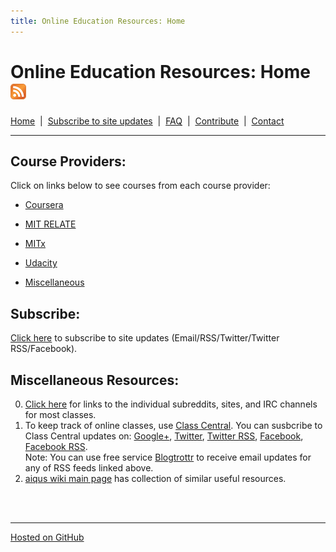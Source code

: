 ```yaml
---
title: Online Education Resources: Home
---
```


# Online Education Resources: Home <a href="http://page2rss.com/rss/4882f2615e0b201c8d6d1eb55a4d7b75"><img src="https://github.com/amberj/online-edu-resources/raw/gh-pages/feed-icon.png" alt="RSS Feed" /></a>
[Home](http://amberj.github.com/online-edu-resources/ "Online Educational Resources: Home") &nbsp;|&nbsp; [Subscribe to site updates](http://amberj.github.com/online-edu-resources/subscribe.html "Online Educational Resources: Subscribe to site updates") &nbsp;|&nbsp; [FAQ](http://amberj.github.com/online-edu-resources/faq.html "Online Educational Resources: FAQ") &nbsp;|&nbsp; [Contribute](http://amberj.github.com/online-edu-resources/contribute.html "Online Educational Reqources: Contribute") &nbsp;|&nbsp; [Contact](http://amberj.github.com/online-edu-resources/contact.html "Online Educational Resources: Contact")<br />

<hr />

## Course Providers:
Click on links below to see courses from each course provider:

* [Coursera](http://amberj.github.com/online-edu-resources/coursera/ "Coursera Courses")

* [MIT RELATE](http://amberj.github.com/online-edu-resources/mit-relate/ "MIT RELATE Courses")

* [MITx](http://amberj.github.com/online-edu-resources/mitx/ "MITx Courses")

* [Udacity](http://amberj.github.com/online-edu-resources/udacity/ "Udacity Courses")

* [Miscellaneous](http://amberj.github.com/online-edu-resources/misc/)

## Subscribe:
[Click here](http://amberj.github.com/online-edu-resources/subscribe.html "Online Educational Resources: Subscribe to site updates") to subscribe to site updates (Email/RSS/Twitter/Twitter RSS/Facebook).

## Miscellaneous Resources:
0. [Click here](http://code.reddit.com/wiki/help/faqs/ClassCentral) for links to the individual subreddits, sites, and IRC channels for most classes.
1. To keep track of online classes, use [Class Central](http://www.class-central.com/ "Class Central"). You can susbcribe to Class Central updates on: [Google+](https://plus.google.com/107809899089663019971/ "Class Central on Google+"), [Twitter](https://twitter.com/#!/classcentral "Class Central on Twitter"), [Twitter RSS](https://api.twitter.com/1/statuses/user_timeline.rss?screen_name=classcentral "Class Central Twitter RSS feed"), [Facebook](https://www.facebook.com/classcentral "Class Central Facebook page"), [Facebook RSS](https://www.facebook.com/feeds/page.php?id=305891199451158&format=rss20 "Class Central Facebook page RSS feed").
<br />Note: You can use free service [Blogtrottr](http://blogtrottr.com/ "Blogtrottr") to receive email updates for any of RSS feeds linked above.
2. [aiqus wiki main page](http://www.aiqus.com/wiki/Main) has collection of similar useful resources.

<br /><br />
<hr />

[Hosted on GitHub](https://github.com/amberj/online-edu-resources "online-edu-resources on GitHub")
